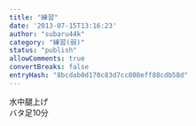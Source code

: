 ```yaml
---
title: "練習"
date: '2013-07-15T13:16:23'
author: "subaru44k"
category: "練習(弱)"
status: "publish"
allowComments: true
convertBreaks: false
entryHash: "8bcdab0d170c83d7cc808eff88cdb58d"
---
```

水中腿上げ<br>
バタ足10分
